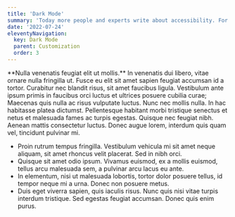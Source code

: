```yaml
---
title: 'Dark Mode'
summary: 'Today more people and experts write about accessibility. For the better progression it is a good idea to read them.'
date: '2022-07-24'
eleventyNavigation:
  key: Dark Mode
  parent: Customization
  order: 3
---
```


<p class="lead">**Nulla venenatis feugiat elit ut mollis.** In venenatis dui libero, vitae ornare nulla fringilla ut. Fusce eu elit sit amet sapien feugiat accumsan id a tortor. Curabitur nec blandit risus, sit amet faucibus ligula. Vestibulum ante ipsum primis in faucibus orci luctus et ultrices posuere cubilia curae; Maecenas quis nulla ac risus vulputate luctus. Nunc nec mollis nulla. In hac habitasse platea dictumst. Pellentesque habitant morbi tristique senectus et netus et malesuada fames ac turpis egestas. Quisque nec feugiat nibh. Aenean mattis consectetur luctus. Donec augue lorem, interdum quis quam vel, tincidunt pulvinar mi.</p>

- Proin rutrum tempus fringilla. Vestibulum vehicula mi sit amet neque aliquam, sit amet rhoncus velit placerat. Sed in nibh orci.
- Quisque sit amet odio ipsum. Vivamus euismod, ex a mollis euismod, tellus arcu malesuada sem, a pulvinar arcu lacus eu ante.
- In elementum, nisi ut malesuada lobortis, tortor dolor posuere tellus, id tempor neque mi a urna. Donec non posuere metus.
- Duis eget viverra sapien, quis iaculis risus. Nunc quis nisi vitae turpis interdum tristique. Sed egestas feugiat accumsan. Donec quis enim purus.

